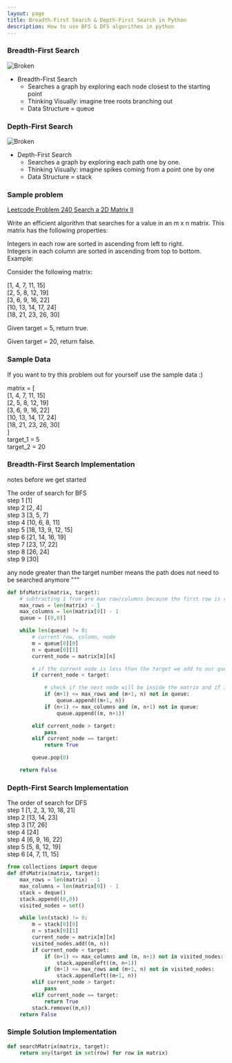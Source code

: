 ```yaml
---
layout: page
title: Breadth-First Search & Depth-First Search in Python
description: How to use BFS & DFS algorithms in python
---
```


### Breadth-First Search

<img src="https://kylemcclay.github.io/python_dsa/images/BFS.jpg" alt="Broken" class="inline"/>

- Breadth-First Search
  - Searches a graph by exploring each node closest to the starting point
  - Thinking Visually: imagine tree roots branching out
  - Data Structure = queue

### Depth-First Search

<img src="https://kylemcclay.github.io/python_dsa/images/DFS.jpg" alt="Broken" class="inline"/>

- Depth-First Search
  - Searches a graph by exploring each path one by one.
  - Thinking Visually: imagine spikes coming from a point one by one
  - Data Structure = stack


### Sample problem
[Leetcode Problem 240 Search a 2D Matrix II](https://leetcode.com/problems/search-a-2d-matrix-ii/)

Write an efficient algorithm that searches for a value in an m x n matrix. This matrix has the following properties:

Integers in each row are sorted in ascending from left to right. <br />
Integers in each column are sorted in ascending from top to bottom. <br />
Example:

Consider the following matrix:

[1,   4,  7, 11, 15] <br />
[2,   5,  8, 12, 19] <br />
[3,   6,  9, 16, 22] <br />
[10, 13, 14, 17, 24] <br />
[18, 21, 23, 26, 30] <br />

Given target = 5, return true.

Given target = 20, return false.

### Sample Data

If you want to try this problem out for yourself use the sample data :)

matrix = [ <br />
[1,   4,  7, 11, 15] <br />
[2,   5,  8, 12, 19] <br />
[3,   6,  9, 16, 22] <br />
[10, 13, 14, 17, 24] <br />
[18, 21, 23, 26, 30] <br />
] <br />
target_1 = 5 <br />
target_2 = 20 <br />


### Breadth-First Search Implementation
notes before we get started

The order of search for BFS <br />
step 1 [1] <br />
step 2 [2, 4] <br />
step 3 [3, 5, 7] <br />
step 4 [10, 6, 8, 11] <br />
step 5 [18, 13, 9, 12, 15] <br />
step 6 [21, 14, 16, 19] <br />
step 7 [23, 17, 22] <br />
step 8 [26, 24] <br />
step 9 [30] <br />

any node greater than the target number means the path does not need to be searched anymore
"""
```python
def bfsMatrix(matrix, target):
    # subtracting 1 from are max row/columns because the first row is row zero (0)
    max_rows = len(matrix) - 1
    max_columns = len(matrix[0]) - 1
    queue = [(0,0)]

    while len(queue) != 0:
        # current row, column, node
        m = queue[0][0]
        n = queue[0][1]
        current_node = matrix[m][n]

        # if the current node is less than the target we add to our queue
        if current_node < target:

            # check if the next node will be inside the matrix and if its in the queue
            if (m+1) <= max_rows and (m+1, n) not in queue:
                queue.append((m+1, n))
            if (n+1) <= max_columns and (m, n+1) not in queue:
                queue.append((m, n+1))

        elif current_node > target:
            pass
        elif current_node == target:
            return True

        queue.pop(0)

    return False
```


### Depth-First Search Implementation
The order of search for DFS <br />
step 1 [1, 2, 3, 10, 18, 21] <br />
step 2 [13, 14, 23] <br />
step 3 [17, 26] <br />
step 4 [24] <br />
step 4 [6, 9, 16, 22] <br />
step 5 [5, 8, 12, 19] <br />
step 6 [4, 7, 11, 15] <br />


```python
from collections import deque
def dfsMatrix(matrix, target):
    max_rows = len(matrix) - 1
    max_columns = len(matrix[0]) - 1
    stack = deque()
    stack.append((0,0))
    visited_nodes = set()

    while len(stack) != 0:
        m = stack[0][0]
        n = stack[0][1]
        current_node = matrix[m][n]
        visited_nodes.add((m, n))
        if current_node < target:
            if (n+1) <= max_columns and (m, n+1) not in visited_nodes:
                stack.appendleft((m, n+1))
            if (m+1) <= max_rows and (m+1, n) not in visited_nodes:
                stack.appendleft((m+1, n))
        elif current_node > target:
            pass
        elif current_node == target:
            return True
        stack.remove((m,n))
    return False
```

### Simple Solution Implementation
```python
def searchMatrix(matrix, target):
    return any(target in set(row) for row in matrix)
```
